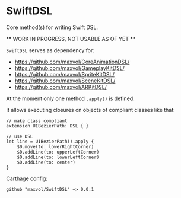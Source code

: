 # SwiftDSL
Core method(s) for writing Swift DSL.

** WORK IN PROGRESS, NOT USABLE AS OF YET **

`SwiftDSL` serves as dependency for:
* https://github.com/maxvol/CoreAnimationDSL/
* https://github.com/maxvol/GameplayKitDSL/
* https://github.com/maxvol/SpriteKitDSL/
* https://github.com/maxvol/SceneKitDSL/
* https://github.com/maxvol/ARKitDSL/

At the moment only one method `.apply()` is defined.

It allows executing closures on objects of compliant classes like that:
```
// make class compliant
extension UIBezierPath: DSL { }

// use DSL
let line = UIBezierPath().apply {
    $0.move(to: lowerRightCorner)
    $0.addLine(to: upperLeftCorner)
    $0.addLine(to: lowerLeftCorner)
    $0.addLine(to: center)
}
```
Carthage config:
```
github "maxvol/SwiftDSL" ~> 0.0.1
```
